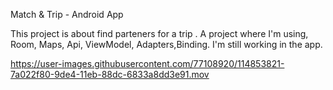 Match & Trip -  Android App


This project is about  find parteners for a trip .
A project where I'm using, Room, Maps, Api, ViewModel, Adapters,Binding. I'm still working in the app.




https://user-images.githubusercontent.com/77108920/114853821-7a022f80-9de4-11eb-88dc-6833a8dd3e91.mov






